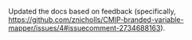 Updated the docs based on feedback (specifically, https://github.com/znicholls/CMIP-branded-variable-mapper/issues/4#issuecomment-2734688163).
